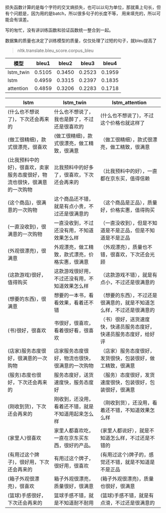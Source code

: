 
损失函数计算的是每个字符的交叉熵损失，也可以以句为单位，那就乘上句长，但有个问题是，因为用的是batch，所以很多句子的长度不等，
用<pad>来填充的，所以可能会有误差。

写的匆忙，没有讲训练函数和验证函数统一整合到一起。

数据集的质量也决定了训练模型的质量，仅仅处理了过短的句子，就bleu提高了


> nltk.translate.bleu_score.corpus_bleu

模型|bleu1|bleu2|bleu3|bleu4
---|---|---|---|---
lstm_twin|0.5105|0.3450|0.2523|0.1959
lstm|0.4959|0.3315|0.2397|0.1835
attention|0.4859|0.3206|0.2283|0.1718


lstm|lstm_twin|lstm_attention
---|---|--- 
(什么也不想说了)，下次还会再来的|什么也不想说了，我也是醉了，不过还是很喜欢的|(什么也不想说了)，不过这个价格也就这样了  
(做工很精细)，款式很漂亮，很喜欢  |(做工很精细)，款式很漂亮，做工精致，很满意|（做工很精细），款式很漂亮，做工精致，很满意  
(比我预料中的好)，很喜欢，卖家服务态度很好，物流也很快，很满意的一次购物  |比我预料中的好多了，很喜欢，下次还会再来的|（比我预料中的好），一直都在京东买，值得信赖  
(这个商品)，很满意的一次购物  |这个商品还不错，就是有点小贵，不过还是很满意的|（这个商品是正品），质量好，价格实惠，值得购买  
(一直没收到)，很满意的一次购物  |一直没收到，不过还没有用，不知道效果怎么样|（一直没收到），但是不知道是不是正品，但是不知道是不是正品  
(外观很漂亮)，很满意  |外观漂亮，做工精致，款式漂亮，价格实惠，很满意| （外观漂亮），质量也不错，很喜欢，下次还会光顾  
(这款游戏)很好，值得购买 |这款游戏很好用，不过还没有用，不知道效果怎么样| （这款游戏不错），就是有点小，不过还是很满意的 
(想要的东西)，很满意  |想要的一本书，看看效果，看着还不错| （想要的东西），不过还是很满意的，就是不知道怎么样，不过还是很满意的  
(书)很好，很喜欢  |书很好，很喜欢，看着很好看，很喜欢| （书）很好，送货速度快，快递员服务态度好，快递员服务态度好，给好评  
(店家)服务态度很好，很满意的一次购物 |店家服务态度很好，物流也很快，很满意的一次购物| （店家）服务态度很好，发货很快，包装很好，做工精致，很满意
(服务)态度也很好，下次还会再来的  |服务态度好，送货速度快，服务态度好| （服务）态度很好，发货速度很快，包装很好，包装很好，很满意
(刚收到货)，下次还会再来的  |刚收到，还没用，看着还不错，就是不知道用起来怎么样| （刚收到货），还没用，看着还不错，不知道效果怎么样
(家里人)很喜欢  |家里人都喜欢吃，一直在京东买东西，很好的产品。| (家里人都说好），就是不知道怎么样，不过还是不错的
(有用过这个牌子)，很好用，下次还会再来的 |有用过这个牌子，很好用，很喜欢| (有用过这个)牌子的，感觉还不错，就是不知道是不是正品
(箱子外观很漂亮)，很喜欢  |箱子外观很漂亮，质量很好，很满意| (箱子外观很漂亮)，质量也很好，很满意
(篮球)手感很好，下次还会再来的|篮球手感不错，就是不知道耐不耐用|(篮球)手感不错，就是有点滑，不过还是很满意的






















 


  
  
 
  

